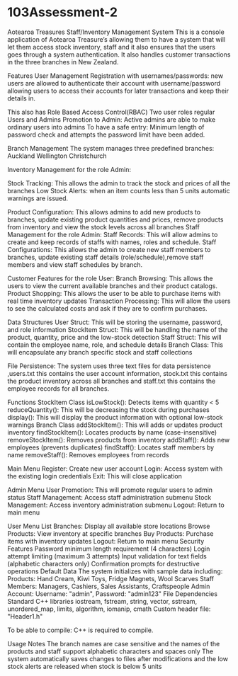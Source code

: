 # 103Assessment-2
Aotearoa Treasures Staff/Inventory Management System
This is a console application of Aotearoa Treasure’s allowing them to have a system that will let them access stock inventory, staff and it also ensures that the users goes through a system authentication. It also handles customer transactions in the three branches in New Zealand. 

Features
User Management
Registration with usernames/passwords: new users are allowed to authenticate their account with username/password allowing users to access their accounts for later transactions and keep their details in.

This also has Role Based Access Control(RBAC) Two user roles regular Users and Admins
Promotion to Admin: Active admins are able to make ordinary users into admins
To have a safe entry: Minimum length of password check and attempts the password limit have been added.

Branch Management
The system manages three predefined branches:
Auckland
Wellington
Christchurch

Inventory Management for the role Admin:

Stock Tracking: This allows the admin to track the stock and prices of all the branches
Low Stock Alerts: when an item counts less than 5 units automatic warnings are issued.

Product Configuration:
This allows admins to add new products to branches, update existing product quantities and prices, remove products from inventory and view the stock levels across all branches
Staff Management for the role Admin:
Staff Records: This will allow admins to create and keep records of staffs with names, roles and schedule.
Staff Configurations:
This allows the admin to create new staff members to branches, update existing staff details (role/schedule),remove staff members and view staff schedules by branch.

Customer Features for the role User:
Branch Browsing: This allows the users to view the current available branches and their product catalogs.
Product Shopping: This allows the user to be able to purchase items with real time inventory updates
Transaction Processing: This will allow the users to see the calculated costs and ask if they are to confirm purchases.

Data Structures
User Struct: This will be storing the username, password, and role information
StockItem Struct: This will be handling  the name of the product, quantity, price and the low-stock detection
Staff Struct: This will contain the employee name, role, and schedule details
Branch Class: This will encapsulate any  branch specific stock and staff collections

File Persistence:
The system uses three text files for data persistence ,users.txt this contains the user account information, stock.txt this contains the product inventory across all branches and staff.txt this contains the employee records for all branches.

Functions
StockItem Class
isLowStock(): Detects items with quantity < 5
reduceQuantity(): This will be decreasing the stock during purchases
display(): This will display the product information with optional low-stock warnings
Branch Class
addStockItem(): This will adds or updates product inventory
findStockItem(): Locates products by name (case-insensitive)
removeStockItem(): Removes products from inventory
addStaff(): Adds new employees (prevents duplicates)
findStaff(): Locates staff members by name
removeStaff(): Removes employees from records

Main Menu
Register: Create new user account
Login: Access system with the existing login credentials
Exit: This will close application

Admin Menu
User Promotion: This will promote regular users to admin status
Staff Management: Access staff administration submenu
Stock Management: Access inventory administration submenu
Logout: Return to main menu

User Menu
List Branches: Display all available store locations
Browse Products: View inventory at specific branches
Buy Products: Purchase items with inventory updates
Logout: Return to main menu
Security Features
Password minimum length requirement (4 characters)
Login attempt limiting (maximum 3 attempts)
Input validation for text fields (alphabetic characters only)
Confirmation prompts for destructive operations
Default Data
The system initializes with sample data including:
Products: Hand Cream, Kiwi Toys, Fridge Magnets, Wool Scarves
Staff Members: Managers, Cashiers, Sales Assistants, Craftspeople
Admin Account: Username: "admin", Password: "admin123"
File Dependencies
Standard C++ libraries iostream, fstream, string, vector, sstream, unordered_map, limits, algorithm, iomanip, cmath
Custom header file: "Header1.h"

To be able to compile:
C++ is required to compile.

Usage Notes
The branch names are case sensitive and the names of the products and staff support alphabetic characters and spaces only
The system automatically saves changes to files after modifications and the low stock alerts are released when stock is below 5 units
